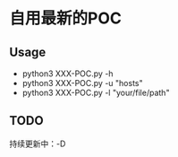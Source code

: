 # 自用最新的POC

## Usage
- python3 XXX-POC.py -h
- python3 XXX-POC.py -u "hosts"
- python3 XXX-POC.py -l "your/file/path"

## TODO
持续更新中：-D
